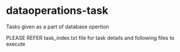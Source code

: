# dataoperations-task
Tasks given as a part of database opertion

PLEASE REFER task_index.txt file for task details and following files to execute
